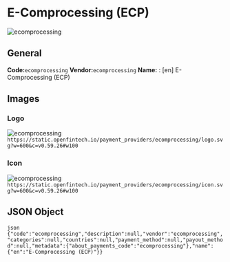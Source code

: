 # E-Comprocessing (ECP) 
![ecomprocessing](https://static.openfintech.io/payment_providers/ecomprocessing/logo.svg?w=600&c=v0.59.26#w100) 
## General 
**Code:**`ecomprocessing` 
**Vendor:**`ecomprocessing` 
**Name:** 
:	[en] E-Comprocessing (ECP) 
## Images 
### Logo 
![ecomprocessing](https://static.openfintech.io/payment_providers/ecomprocessing/logo.svg?w=600&c=v0.59.26#w100) 
``` https://static.openfintech.io/payment_providers/ecomprocessing/logo.svg?w=600&c=v0.59.26#w100 ``` 
### Icon 
![ecomprocessing](https://static.openfintech.io/payment_providers/ecomprocessing/icon.svg?w=600&c=v0.59.26#w100) 
``` https://static.openfintech.io/payment_providers/ecomprocessing/icon.svg?w=600&c=v0.59.26#w100 ``` 
## JSON Object 
```json {"code":"ecomprocessing","description":null,"vendor":"ecomprocessing","categories":null,"countries":null,"payment_method":null,"payout_method":null,"metadata":{"about_payments_code":"ecomprocessing"},"name":{"en":"E-Comprocessing (ECP)"}} ``` 
